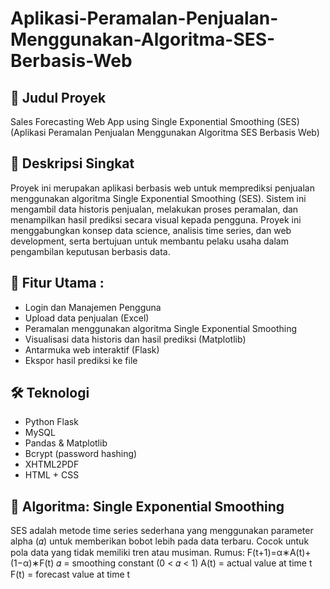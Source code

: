 # Aplikasi-Peramalan-Penjualan-Menggunakan-Algoritma-SES-Berbasis-Web

## 📌 Judul Proyek
Sales Forecasting Web App using Single Exponential Smoothing (SES)
(Aplikasi Peramalan Penjualan Menggunakan Algoritma SES Berbasis Web)

## 📖 Deskripsi Singkat
Proyek ini merupakan aplikasi berbasis web untuk memprediksi penjualan menggunakan algoritma Single Exponential Smoothing (SES). Sistem ini mengambil data historis penjualan, melakukan proses peramalan, dan menampilkan hasil prediksi secara visual kepada pengguna.
Proyek ini menggabungkan konsep data science, analisis time series, dan web development, serta bertujuan untuk membantu pelaku usaha dalam pengambilan keputusan berbasis data.

## 🎯 Fitur Utama : 
- Login dan Manajemen Pengguna
- Upload data penjualan (Excel)
- Peramalan menggunakan algoritma Single Exponential Smoothing
- Visualisasi data historis dan hasil prediksi (Matplotlib)
- Antarmuka web interaktif (Flask)
- Ekspor hasil prediksi ke file

## 🛠 Teknologi

- Python Flask
- MySQL
- Pandas & Matplotlib
- Bcrypt (password hashing)
- XHTML2PDF
- HTML + CSS

## 🧠 Algoritma: Single Exponential Smoothing
SES adalah metode time series sederhana yang menggunakan parameter alpha (𝛼) untuk memberikan bobot lebih pada data terbaru. Cocok untuk pola data yang tidak memiliki tren atau musiman.
Rumus:
F(t+1)=α∗A(t)+(1−α)∗F(t)
𝛼 = smoothing constant (0 < 𝛼 < 1)
A(t) = actual value at time t
F(t) = forecast value at time t

